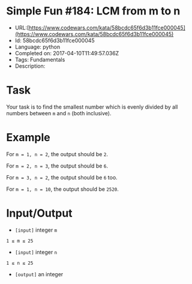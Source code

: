 # Simple Fun #184: LCM from m to n

 - URL:[https://www.codewars.com/kata/58bcdc65f6d3b11fce000045](https://www.codewars.com/kata/58bcdc65f6d3b11fce000045)
 - Id: 58bcdc65f6d3b11fce000045
 - Language: python
 - Completed on: 2017-04-10T11:49:57.036Z
 - Tags: Fundamentals
 - Description:
# Task
 Your task is to find the smallest number which is evenly divided by all numbers between `m` and `n` (both inclusive).

# Example

 For `m = 1, n = 2`, the output should be `2`.
 
 For `m = 2, n = 3`, the output should be `6`.
 
 For `m = 3, n = 2`, the output should be `6` too.
 
 For `m = 1, n = 10`, the output should be `2520`.

# Input/Output


 - `[input]` integer `m`

  `1 ≤ m ≤ 25`


 - `[input]` integer `n`

  `1 ≤ n ≤ 25`


 - `[output]` an integer
